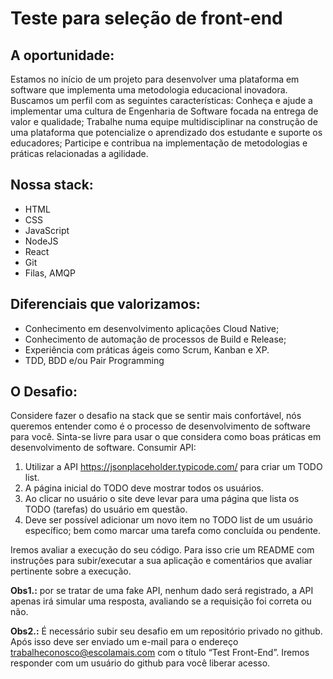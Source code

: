 # Teste para seleção de front-end

## A oportunidade:

Estamos no início de um projeto para desenvolver uma plataforma em software que implementa uma metodologia educacional inovadora. Buscamos um perfil com as seguintes características:
Conheça e ajude a implementar uma cultura de Engenharia de Software focada na entrega de valor e qualidade;
Trabalhe numa equipe multidisciplinar na construção de uma plataforma que potencialize o aprendizado dos estudante e suporte os educadores;
Participe e contribua na implementação de metodologias e práticas relacionadas a agilidade.

## Nossa stack:

- HTML
- CSS
- JavaScript
- NodeJS
- React
- Git
- Filas, AMQP

## Diferenciais que valorizamos:

- Conhecimento em desenvolvimento aplicações Cloud Native;
- Conhecimento de automação de processos de Build e Release;
- Experiência com práticas ágeis como Scrum, Kanban e XP.
- TDD, BDD e/ou Pair Programming
              
## O Desafio:

Considere fazer o desafio na stack que se sentir mais confortável, nós queremos entender como é o processo de desenvolvimento de software para você. Sinta-se livre para usar o que considera como boas práticas em desenvolvimento de software.
Consumir API:

1. Utilizar a API https://jsonplaceholder.typicode.com/ para criar um TODO list.
1. A página inicial do TODO deve mostrar todos os usuários.
1. Ao clicar no usuário o site deve levar para uma página que lista os TODO (tarefas) do usuário em questão.
1. Deve ser possível adicionar um novo item no TODO list de um usuário específico; bem como marcar uma tarefa como concluída ou pendente.

Iremos avaliar a execução do seu código. Para isso crie um README com instruções para subir/executar a sua aplicação e comentários que avaliar pertinente sobre a execução.

**Obs1.:** por se tratar de uma fake API, nenhum dado será registrado, a API apenas irá simular uma resposta, avaliando se a requisição foi correta ou não.

**Obs2.:** É necessário subir seu desafio em um repositório privado no github. Após isso deve ser enviado um e-mail para o endereço trabalheconosco@escolamais.com com o título “Test Front-End”. Iremos responder com um usuário do github para você liberar acesso.
